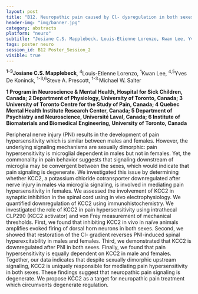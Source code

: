 ```yaml
---
layout: post
title: "B12. Neuropathic pain caused by Cl- dysregulation in both sexes; overcoming degenerate regulation by targeting KCC2"
header-img: "img/banner.jpg"
category: abstracts
platform: "neuro"
subtitle: "Josiane C.S. Mapplebeck, Louis-Etienne Lorenzo, Kwan Lee, Yves De Koninck, Steve A. Prescott, Michael W. Salter"
tags: poster neuro
session_id: B12 Poster_Session_2
visible: true
---
```

**<sup>1-3</sup>Josiane C.S. Mapplebeck**, <sup>4</sup>Louis-Etienne Lorenzo, <sup>1</sup>Kwan Lee, <sup>4,5</sup>Yves De Koninck, <sup>1-3,6</sup>Steve A. Prescott, <sup>1-3.</sup>Michael W. Salter

__1 Program in Neuroscience & Mental Health, Hospital for Sick Children, Canada; 2 Department of Physiology, University of Toronto, Canada; 3 University of Toronto Centre for the Study of Pain, Canada; 4 Quebec Mental Health Institute Research Center, Canada; 5 Department of Psychiatry and Neuroscience, Université Laval, Canada; 6 Institute of Biomaterials and Biomedical Engineering, University of Toronto, Canada__

Peripheral nerve injury (PNI) results in the development of pain hypersensitivity which is similar between males and females. However, the underlying signaling mechanisms are sexually dimorphic: pain hypersensitivity is microglial dependent in males but not in females. Yet, the commonality in pain behavior suggests that signaling downstream of microglia may be convergent between the sexes, which would indicate that pain signaling is degenerate. We investigated this issue by determining whether KCC2, a potassium chloride cotransporter downregulated after nerve injury in males via microglia signaling, is involved in mediating pain hypersensitivity in females.  We assessed the involvement of KCC2 in synaptic inhibition in the spinal cord using in vivo electrophysiology. We quantified downregulation of KCC2 using immunohistochemistry. We investigated the role of KCC2 in pain hypersensitivity using intrathecal CLP290 (KCC2 activator) and von Frey measurement of mechanical thresholds. First, we found that inhibiting KCC2 in vivo in naïve animals amplifies evoked firing of dorsal horn neurons in both sexes. Second, we showed that restoration of the Cl- gradient reverses PNI-induced spinal hyperexcitability in males and females. Third, we demonstrated that KCC2 is downregulated after PNI in both sexes. Finally, we found that pain hypersensitivity is equally dependent on KCC2 in male and females. Together, our data indicates that despite sexually dimorphic upstream signaling, KCC2 is uniquely responsible for mediating pain hypersensitivity in both sexes. These findings suggest that neuropathic pain signaling is degenerate. We propose KCC2 as a target for neuropathic pain treatment which circumvents degenerate regulation.
